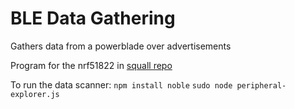 
# BLE Data Gathering
Gathers data from a powerblade over advertisements

Program for the nrf51822 in [squall repo](https://github.com/helena-project/squall/tree/master/software/apps/powerblade)

To run the data scanner:
`npm install noble`
`sudo node peripheral-explorer.js`

